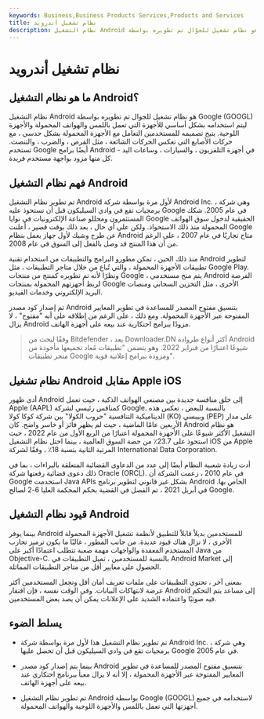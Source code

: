 ```yaml
---
keywords: Business,Business Products Services,Products and Services
title: نظام تشغيل أندرويد
description: نظام التشغيل Android هو نظام تشغيل للجوّال تم تطويره بواسطة Google بشكل أساسي للأجهزة ذات الشاشات التي تعمل باللمس ، مثل الهواتف المحمولة والأجهزة اللوحية.
---
```


# نظام تشغيل أندرويد
## ما هو نظام التشغيل Android؟

نظام التشغيل Android هو نظام تشغيل للجوال تم تطويره بواسطة Google (GOOGL) ليتم استخدامه بشكل أساسي للأجهزة التي تعمل باللمس والهواتف المحمولة والأجهزة اللوحية. يتيح تصميمه للمستخدمين التعامل مع الأجهزة المحمولة بشكل حدسي ، مع حركات الأصابع التي تعكس الحركات الشائعة ، مثل القرص ، والضرب ، والتنصت. تستخدم Google أيضًا برامج Android في أجهزة التلفزيون ، والسيارات ، وساعات اليد - كل منها مزود بواجهة مستخدم فريدة.

## فهم نظام التشغيل Android

تم تطوير نظام التشغيل Android لأول مرة بواسطة شركة Android Inc. ، وهي شركة برمجيات تقع في وادي السيليكون قبل أن تستحوذ عليه Google في عام 2005. شكك المستثمرون ومحللو صناعة الإلكترونيات في نوايا Google الحقيقية لدخول سوق الهواتف المحمولة منذ ذلك الاستحواذ. ولكن على أي حال ، بعد ذلك بوقت قصير ، أعلنت Google عن طرح وشيك لأول جهاز يعمل بنظام Android متاح تجاريًا في عام 2007 ، على الرغم من أن هذا المنتج قد وصل بالفعل إلى السوق في عام 2008.

منذ ذلك الحين ، تمكن مطورو البرامج والتطبيقات من استخدام تقنية Android لتطوير تطبيقات الأجهزة المحمولة ، والتي تُباع من خلال متاجر التطبيقات ، مثل Google Play. ونظرًا لأنه تم تطويره كمنتج من منتجات Google ، يتم منح مستخدمي Android الفرصة لربط أجهزتهم المحمولة بمنتجات Google الأخرى ، مثل التخزين السحابي ومنصات البريد الإلكتروني وخدمات الفيديو.

تم إصدار كود مصدر Android بتنسيق مفتوح المصدر للمساعدة في تطوير المعايير المفتوحة عبر الأجهزة المحمولة. ومع ذلك ، على الرغم من إطلاقه على أنه "مفتوح" ، لا يزال Android مزودًا ببرامج احتكارية عند بيعه على أجهزة الهاتف.

> وفقًا لبحث من Bitdefender ، يعد Downloader.DN أكثر أنواع طروادة Android شيوعًا اعتبارًا من فبراير 2022. وهو يتضمن "تطبيقات مُعاد تجميعها مأخوذة من متجر تطبيقات Google ومزودة ببرامج إعلانية قوية".

>

## نظام تشغيل Android مقابل Apple iOS

أدى ظهور Android إلى خلق منافسة جديدة بين مصنعي الهواتف الذكية ، حيث تعمل Apple (AAPL) كمنافس رئيسي لشركة Google. بالنسبة للبعض ، تعكس هذه الديناميكية التنافسية "حروب الكولا" بين شركة كوكا كولا (KO) وبيبسي (PEP) على مدار الأربعين عامًا الماضية ، حيث لم يظهر فائز أو خاسر واضح. كان Android هو نظام التشغيل الأكثر شيوعًا على الأجهزة المحمولة اعتبارًا من الربع الأول من عام 2022 ، حيث استحوذ على 23.7٪ من حصة السوق العالمية ، بينما احتل نظام التشغيل iOS من Apple المرتبة الثانية بنسبة 18٪ ، وفقًا لشركة International Data Corporation.

أدت زيادة شعبية النظام أيضًا إلى عدد من الدعاوى القضائية المتعلقة بالبراءات ، بما في ذلك دعوى قضائية رفعتها شركة Oracle (ORCL). في عام 2010 ، زعمت الشركة أن Google استخدمت Java APIs بشكل غير قانوني لتطوير برنامج Android الخاص بها. في أبريل 2021 ، تم الفصل في القضية بحكم المحكمة العليا 6-2 لصالح Google.

## قيود نظام التشغيل Android

بينما يوفر Android للمستخدمين بديلاً قابلاً للتطبيق لأنظمة تشغيل الأجهزة المحمولة الأخرى ، لا تزال هناك قيود عديدة. من جانب المطور ، غالبًا ما يكون ترميز تجارب المستخدم المعقدة والواجهات مهمة صعبة تتطلب اعتمادًا أكبر على Java من Objective-C. بالنسبة للمستخدمين ، تميل التطبيقات في Android Market إلى الحصول على معايير أقل من متاجر التطبيقات المماثلة.

بمعنى آخر ، تحتوي التطبيقات على ملفات تعريف أمان أقل وتجعل المستخدمين أكثر عرضة لانتهاكات البيانات. وفي الوقت نفسه ، فإن افتقار Android إلى مساعد يتم التحكم فيه صوتيًا واعتماده الشديد على الإعلانات يمكن أن يصد بعض المستخدمين.

## يسلط الضوء

- تم تطوير نظام التشغيل هذا لأول مرة بواسطة شركة Android Inc. ، وهي شركة برمجيات تقع في وادي السيليكون قبل أن تحصل عليها Google في عام 2005.

- بينما يتم إصدار كود مصدر Android بتنسيق مفتوح المصدر للمساعدة في تطوير المعايير المفتوحة عبر الأجهزة المحمولة ، إلا أنه لا يزال معبأ ببرنامج احتكاري عند بيعه على أجهزة الهاتف.

- تم تطوير نظام التشغيل Android بواسطة Google (GOOGL) لاستخدامه في جميع أجهزتها التي تعمل باللمس والأجهزة اللوحية والهواتف المحمولة.

